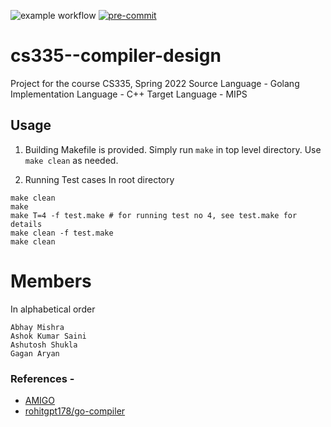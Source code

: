 ![example workflow](https://github.com/gagan-aryan/Group_11_CS335_Project/actions/workflows/c-cpp.yml/badge.svg) [![pre-commit](https://img.shields.io/badge/pre--commit-enabled-brightgreen?logo=pre-commit&logoColor=white)](https://github.com/pre-commit/pre-commit)
# cs335--compiler-design
Project for the course CS335, Spring 2022
Source Language - Golang
Implementation Language - C++
Target Language - MIPS

## Usage

1. Building
Makefile is provided. Simply run `make` in top level directory.
Use `make clean` as needed.

2. Running Test cases
In root directory
```
make clean
make
make T=4 -f test.make # for running test no 4, see test.make for details
make clean -f test.make
make clean
```

# Members
In alphabetical order
```
Abhay Mishra
Ashok Kumar Saini
Ashutosh Shukla
Gagan Aryan
```
### References -
* [AMIGO](https://github.com/HexFlow/amigo)
* [rohitgpt178/go-compiler](https://github.com/rohitgpt178/CS335_Compiler)


